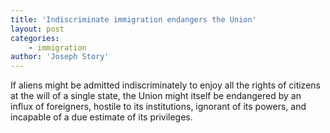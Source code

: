 ```yaml
---
title: 'Indiscriminate immigration endangers the Union'
layout: post
categories:
    - immigration
author: 'Joseph Story'
---
```


If aliens might be admitted indiscriminately to enjoy all the rights of citizens at the will of a single state, the Union might itself be endangered by an influx of foreigners, hostile to its institutions, ignorant of its powers, and incapable of a due estimate of its privileges.